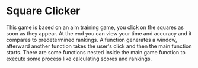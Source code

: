 # Square Clicker
This game is based on an aim training game, you click on the squares as soon as they appear. At the end you can view your time and accuracy and it compares to predetermined rankings. A function generates a window, afterward another function takes the user's click and then the main function starts. There are some functions nested inside the main game function to execute some process like calculating scores and rankings.


